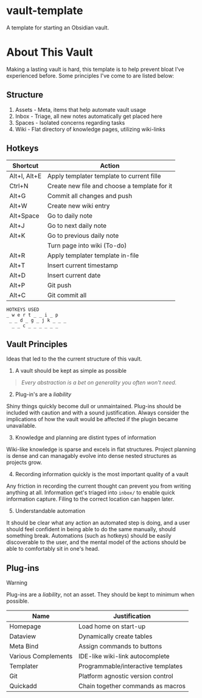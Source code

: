 # vault-template
A template for starting an Obsidian vault.

# About This Vault

Making a lasting vault is hard, this template is to help prevent bloat I've experienced before. Some principles I've come to are listed below:

## Structure
1. Assets - Meta, items that help automate vault usage
2. Inbox - Triage, all new notes automatically get placed here
3. Spaces - Isolated concerns regarding tasks
4. Wiki - Flat directory of knowledge pages, utilizing wiki-links

## Hotkeys

| Shortcut     | Action                                       |
| ------------ | -------------------------------------------- |
| Alt+I, Alt+E | Apply templater template to current fille    |
| Ctrl+N       | Create new file and choose a template for it |
| Alt+G        | Commit all changes and push                  |
| Alt+W        | Create new wiki entry                        |
| Alt+Space    | Go to daily note                             |
| Alt+J        | Go to next daily note                        |
| Alt+K        | Go to previous daily note                    |
|              | Turn page into wiki (To-do)                  |
| Alt+R        | Apply templater template in-file             |
| Alt+T        | Insert current timestamp                     |
| Alt+D        | Insert current date                          |
| Alt+P        | Git push                                     |
| Alt+C        | Git commit all                               |

```
HOTKEYS USED
_ w e r t _ _ i _ p
 _ _ d _ g _ j k _ _ _
  _ _ c _ _ _ _ _ _ 
```

## Vault Principles

Ideas that led to the the current structure of this vault.

1.  A vault should be kept as simple as possible

> _Every abstraction is a bet on generality you often won't need._

2. Plug-in's are a _liability_

Shiny things quickly become dull or unmaintained. Plug-ins should be included with caution and with a sound justification. Always consider the implications of how the vault would be affected if the plugin became unavailable.

3. Knowledge and planning are distint types of information

Wiki-like knowledge is sparse and excels in flat structures. Project planning is dense and can managably evolve into dense nested structures as projects grow.

4. Recording information quickly is the most important quality of a vault

Any friction in recording the current thought can prevent you from writing anything at all. Information get's triaged into `inbox/` to enable quick information capture. Filing to the correct location can happen later.

5. Understandable automation

It should be clear what any action an automated step is doing, and a user should feel confident in being able to do the same manually, should something break. Automations (such as hotkeys) should be easily discoverable to the user, and the mental model of the actions should be able to comfortably sit in one's head.  

<!-- This list is long, complicated, and does not sit inside one's head. It needs revision -->

## Plug-ins

> [!warning]
> Plug-ins are a _liability_, not an asset. They should be kept to minimum when possible.

| Name                | Justification                      |
| ------------------- | ---------------------------------- |
| Homepage            | Load home on start-up              |
| Dataview            | Dynamically create tables          |
| Meta Bind           | Assign commands to buttons         |
| Various Complements | IDE-like wiki-link autocomplete    |
| Templater           | Programmable/interactive templates |
| Git                 | Platform agnostic version control  |
| Quickadd            | Chain together commands as macros  |
